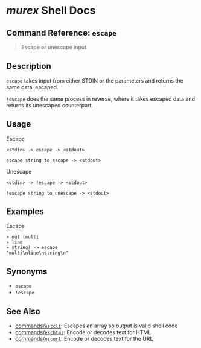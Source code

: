 # _murex_ Shell Docs

## Command Reference: `escape`

> Escape or unescape input 

## Description

`escape` takes input from either STDIN or the parameters and returns the same
data, escaped.

`!escape` does the same process in reverse, where it takes escaped data and
returns its unescaped counterpart.

## Usage

Escape

    <stdin> -> escape -> <stdout>
    
    escape string to escape -> <stdout>
    
Unescape

    <stdin> -> !escape -> <stdout>
    
    !escape string to unescape -> <stdout>

## Examples

Escape

    » out (multi
    » line
    » string) -> escape
    "multi\nline\nstring\n" 

## Synonyms

* `escape`
* `!escape`


## See Also

* [commands/`esccli`](../commands/esccli.md):
  Escapes an array so output is valid shell code
* [commands/`eschtml`](../commands/eschtml.md):
  Encode or decodes text for HTML
* [commands/`escurl`](../commands/escurl.md):
  Encode or decodes text for the URL